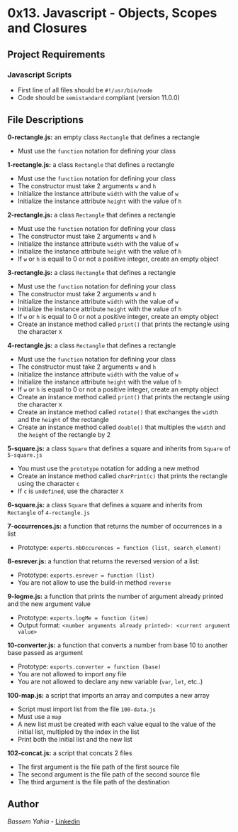 # 0x13. Javascript - Objects, Scopes and Closures
## Project Requirements
### Javascript Scripts
- First line of all files should be `#!/usr/bin/node`
- Code should be `semistandard` compliant (version 11.0.0)

## File Descriptions
**0-rectangle.js:** an empty class `Rectangle` that defines a rectangle
- Must use the `function` notation for defining your class

**1-rectangle.js:** a class `Rectangle` that defines a rectangle
- Must use the `function` notation for defining your class
- The constructor must take 2 arguments `w` and `h`
- Initialize the instance attribute `width` with the value of `w`
- Initialize the instance attribute `height` with the value of `h`

**2-rectangle.js:** a class `Rectangle` that defines a rectangle
- Must use the `function` notation for defining your class
- The constructor must take 2 arguments `w` and `h`
- Initialize the instance attribute `width` with the value of `w`
- Initialize the instance attribute `height` with the value of `h`
- If `w` or `h` is equal to 0 or not a positive integer, create an empty object

**3-rectangle.js:** a class `Rectangle` that defines a rectangle
- Must use the `function` notation for defining your class
- The constructor must take 2 arguments `w` and `h`
- Initialize the instance attribute `width` with the value of `w`
- Initialize the instance attribute `height` with the value of `h`
- If `w` or `h` is equal to 0 or not a positive integer, create an empty object
- Create an instance method called `print()` that prints the rectangle using the character `X`

**4-rectangle.js:** a class `Rectangle` that defines a rectangle
- Must use the `function` notation for defining your class
- The constructor must take 2 arguments `w` and `h`
- Initialize the instance attribute `width` with the value of `w`
- Initialize the instance attribute `height` with the value of `h`
- If `w` or `h` is equal to 0 or not a positive integer, create an empty object
- Create an instance method called `print()` that prints the rectangle using the character `X`
- Create an instance method called `rotate()` that exchanges the `width` and the `height` of the rectangle
- Create an instance method called `double()` that multiples the `width` and the `height` of the rectangle by 2

**5-square.js:** a class `Square` that defines a square and inherits from `Square` of `5-square.js`
- You must use the `prototype` notation for adding a new method
- Create an instance method called `charPrint(c)` that prints the rectangle using the character `c`
 - If `c` is `undefined`, use the character `X`

**6-square.js:** a class `Square` that defines a square and inherits from `Rectangle` of `4-rectangle.js`

**7-occurrences.js:** a function that returns the number of occurrences in a list
- Prototype: `exports.nbOccurences = function (list, search_element)`

**8-esrever.js:** a function that returns the reversed version of a list:
- Prototype: `exports.esrever = function (list)`
- You are not allow to use the build-in method `reverse`

**9-logme.js:** a function that prints the number of argument already printed and the new argument value
- Prototype: `exports.logMe = function (item)`
- Output format: `<number arguments already printed>: <current argument value>`

**10-converter.js:** a function that converts a number from base 10 to another base passed as argument
- Prototype: `exports.converter = function (base)`
- You are not allowed to import any file
- You are not allowed to declare any new variable (`var`, `let`, etc..)

**100-map.js:** a script that imports an array and computes a new array
- Script must import list from the file `100-data.js`
- Must use a `map`
- A new list must be created with each value equal to the value of the initial list, multipled by the index in the list
- Print both the initial list and the new list

**102-concat.js:** a script that concats 2 files
- The first argument is the file path of the first source file
- The second argument is the file path of the second source file
- The third argument is the file path of the destination

## Author
*Bassem Yahia* - [Linkedin](https://tn.linkedin.com/in/bassem-ben-yahia)
